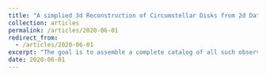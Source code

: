 ```yaml
---
title: "A simplied 3d Reconstruction of Circumstellar Disks from 2d Data"
collection: articles
permalink: /articles/2020-06-01
redirect_from:
  - /articles/2020-06-01
excerpt: "The goal is to assemble a complete catalog of all such observations that were conducted and published to date. The catalog will be combined with a web interface for easy access and basic statistical analysis. The goal is on the one hand to design an efficient tool for researchers, which can be easily queried, maintained and updated, and on the other hand a visualization experience for a general audience. One possibility that can be explored would be the (simplified) 3d reconstruction of circumstellar disks from 2d data. The written work is currently in preparation. "
date: 2020-06-01
---
```

